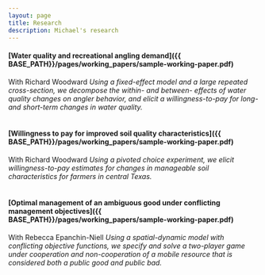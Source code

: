 ```yaml
---
layout: page
title: Research
description: Michael's research
---
```




#### [Water quality and recreational angling demand]({{ BASE_PATH}}/pages/working_papers/sample-working-paper.pdf)
With Richard Woodward
*Using a fixed-effect model and a large repeated cross-section, we decompose the within- and between- effects of water quality changes on angler behavior, and elicit a willingness-to-pay for long- and short-term changes in water quality.*
<br/>
<br/>

#### [Willingness to pay for improved soil quality characteristics]({{ BASE_PATH}}/pages/working_papers/sample-working-paper.pdf)
With Richard Woodward
*Using a pivoted choice experiment, we elicit willingness-to-pay estimates for changes in manageable soil characteristics for farmers in central Texas.*
<br/>
<br/>

#### [Optimal management of an ambiguous good under conflicting management objectives]({{ BASE_PATH}}/pages/working_papers/sample-working-paper.pdf)
With Rebecca Epanchin-Niell
*Using a spatial-dynamic model with conflicting objective functions, we specify and solve a two-player game under cooperation and non-cooperationof a mobile resource that is considered both a public good and public bad.*


<!-- Note: this is how to write a comment in HTML. Everything in here won't show up on your webpage.-->

<!--
To increase the size of the title, use fewer # in front of the paper title.
To decrease the size of the title, use more #.
To remove the italics, remove the * before and after the description
To remove the underline from the title, remove the <u> tags (<u> and </u>)
-->
